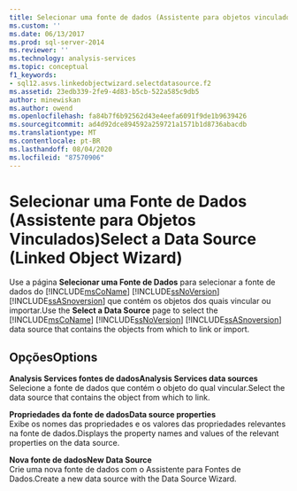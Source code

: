 ```yaml
---
title: Selecionar uma fonte de dados (Assistente para objetos vinculados) | Microsoft Docs
ms.custom: ''
ms.date: 06/13/2017
ms.prod: sql-server-2014
ms.reviewer: ''
ms.technology: analysis-services
ms.topic: conceptual
f1_keywords:
- sql12.asvs.linkedobjectwizard.selectdatasource.f2
ms.assetid: 23edb339-2fe9-4d83-b5cb-522a585c9db5
author: minewiskan
ms.author: owend
ms.openlocfilehash: fa84b7f6b92562d43e4eefa6091f9de1b9639426
ms.sourcegitcommit: ad4d92dce894592a259721a1571b1d8736abacdb
ms.translationtype: MT
ms.contentlocale: pt-BR
ms.lasthandoff: 08/04/2020
ms.locfileid: "87570906"
---
```

# <a name="select-a-data-source-linked-object-wizard"></a><span data-ttu-id="eeef9-102">Selecionar uma Fonte de Dados (Assistente para Objetos Vinculados)</span><span class="sxs-lookup"><span data-stu-id="eeef9-102">Select a Data Source (Linked Object Wizard)</span></span>
  <span data-ttu-id="eeef9-103">Use a página **Selecionar uma Fonte de Dados** para selecionar a fonte de dados do [!INCLUDE[msCoName](../includes/msconame-md.md)] [!INCLUDE[ssNoVersion](../includes/ssnoversion-md.md)] [!INCLUDE[ssASnoversion](../includes/ssasnoversion-md.md)] que contém os objetos dos quais vincular ou importar.</span><span class="sxs-lookup"><span data-stu-id="eeef9-103">Use the **Select a Data Source** page to select the [!INCLUDE[msCoName](../includes/msconame-md.md)] [!INCLUDE[ssNoVersion](../includes/ssnoversion-md.md)] [!INCLUDE[ssASnoversion](../includes/ssasnoversion-md.md)] data source that contains the objects from which to link or import.</span></span>  
  
## <a name="options"></a><span data-ttu-id="eeef9-104">Opções</span><span class="sxs-lookup"><span data-stu-id="eeef9-104">Options</span></span>  
 <span data-ttu-id="eeef9-105">**Analysis Services fontes de dados**</span><span class="sxs-lookup"><span data-stu-id="eeef9-105">**Analysis Services data sources**</span></span>  
 <span data-ttu-id="eeef9-106">Selecione a fonte de dados que contém o objeto do qual vincular.</span><span class="sxs-lookup"><span data-stu-id="eeef9-106">Select the data source that contains the object from which to link.</span></span>  
  
 <span data-ttu-id="eeef9-107">**Propriedades da fonte de dados**</span><span class="sxs-lookup"><span data-stu-id="eeef9-107">**Data source properties**</span></span>  
 <span data-ttu-id="eeef9-108">Exibe os nomes das propriedades e os valores das propriedades relevantes na fonte de dados.</span><span class="sxs-lookup"><span data-stu-id="eeef9-108">Displays the property names and values of the relevant properties on the data source.</span></span>  
  
 <span data-ttu-id="eeef9-109">**Nova fonte de dados**</span><span class="sxs-lookup"><span data-stu-id="eeef9-109">**New Data Source**</span></span>  
 <span data-ttu-id="eeef9-110">Crie uma nova fonte de dados com o Assistente para Fontes de Dados.</span><span class="sxs-lookup"><span data-stu-id="eeef9-110">Create a new data source with the Data Source Wizard.</span></span>  
  
  

